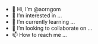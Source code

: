 - 👋 Hi, I’m @aorngom
- 👀 I’m interested in ...
- 🌱 I’m currently learning ...
- 💞️ I’m looking to collaborate on ...
- 📫 How to reach me ...

<!---
aorngom/aorngom is a ✨ special ✨ repository because its `README.md` (this file) appears on your GitHub profile.
You can click the Preview link to take a look at your changes.
--->
